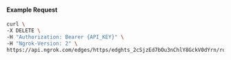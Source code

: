 <!-- Code generated for API Clients. DO NOT EDIT. -->

#### Example Request

```bash
curl \
-X DELETE \
-H "Authorization: Bearer {API_KEY}" \
-H "Ngrok-Version: 2" \
https://api.ngrok.com/edges/https/edghts_2cSjzEd7bOu3nChlY8GckV0dYrn/routes/edghtsrt_2cSjz7V8YWtCl94tXQpV7Nxlekb/circuit_breaker
```

